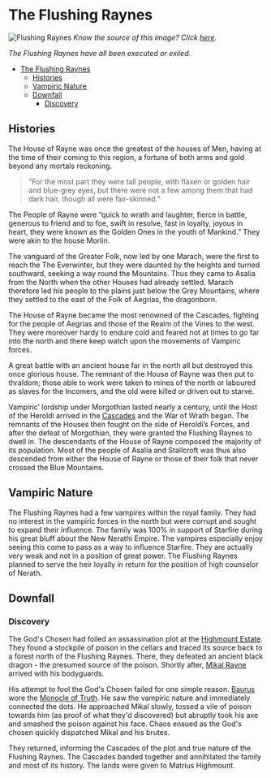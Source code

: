 # The Flushing Raynes

![Flushing Raynes](https://asongoficeandtootles.files.wordpress.com/2016/02/castle_fantasy_art_scenery_wallpaper_alex_popescu-wide.jpg)
*Know the source of this image? Click [here](https://airtable.com/shr3qtfCwGUUMYQqI).*

*The Flushing Raynes have all been executed or exiled.*

- [The Flushing Raynes](#The-Flushing-Raynes)
  - [Histories](#Histories)
  - [Vampiric Nature](#Vampiric-Nature)
  - [Downfall](#Downfall)
    - [Discovery](#Discovery)

## Histories

The House of Rayne was once the greatest of the houses of Men, having at the time of their coming to this region, a fortune of both arms and gold beyond any mortals reckoning.
>“For the most part they were tall people, with flaxen or golden hair and blue-grey eyes, but there were not a few among them that had dark hair, though all were fair-skinned.”

The People of Rayne were “quick to wrath and laughter, fierce in battle, generous to friend and to foe, swift in resolve, fast in loyalty, joyous in heart, they were known as the Golden Ones in the youth of Mankind.” They were akin to the house Morlin.

The vanguard of the Greater Folk, now led by one Marach, were the first to reach the The Everwinter, but they were daunted by the heights and turned southward, seeking a way round the Mountains. Thus they came to Asalia from the North when the other Houses had already settled. Marach therefore led his people to the plains just below the Grey Mountains, where they settled to the east of the Folk of Aegrias, the dragonborn.

The House of Rayne became the most renowned of the Cascades, fighting for the people of Aegrias and those of the Realm of the Vines to the west. They were moreover hardy to endure cold and feared not at times to go far into the north and there keep watch upon the movements of Vampiric forces. 

A great battle with an ancient house far in the north all but destroyed this once glorious house. The remnant of the House of Rayne was then put to thraldom; those able to work were taken to mines of the north or laboured as slaves for the Incomers, and the old were killed or driven out to starve. 

Vampiric’ lordship under Morgothian lasted nearly a century, until the Host of the Heroldi arrived in the [Cascades](../README.md) and the War of Wrath began. The remnants of the Houses then fought on the side of Heroldi’s Forces, and after the defeat of Morgothian, they were granted the Flushing Raynes to dwell in. The descendants of the House of Rayne composed the majority of its population. Most of the people of Asalia and Stallcroft was thus also descended from either the House of Rayne or those of their folk that never crossed the Blue Mountains.

## Vampiric Nature
The Flushing Raynes had a few vampires within the royal family. They had no interest in the vampiric forces in the north but were corrupt and sought to expand their influence. The family was 100% in support of Starfire during his great bluff about the New Nerathi Empire. The vampires especially enjoy seeing this come to pass as a way to influence Starfire. They are actually very weak and not in a position of great power. The Flushing Raynes planned to serve the heir loyally in return for the position of high counselor of Nerath.

## Downfall

### Discovery
The God's Chosen had foiled an assassination plot at the [Highmount Estate](./HighmountEstate.md). They found a stockpile of poison in the cellars and traced its source back to a forest north of the Flushing Raynes. There, they defeated an ancient black dragon - the presumed source of the poison. Shortly after, [Mikal Rayne](/Characters/MikalRayne.md) arrived with his bodyguards.

His attempt to fool the God's Chosen failed for one simple reason. [Baurus](/Characters/Baurus.md) wore the [Monocle of Truth](https://quest-for-starfire.obsidianportal.com/items/monocle-of-truth). He saw the vampiric nature and immediately connected the dots. He approached Mikal slowly, tossed a vile of poison towards him (as proof of what they'd discovered) but abruptly took his axe and smashed the poison against his face. Chaos ensued as the God's chosen quickly dispatched Mikal and his brutes.

They returned, informing the Cascades of the plot and true nature of the Flushing Raynes. The Cascades banded together and annihilated the family and most of its history. The lands were given to Matrius Highmount.



